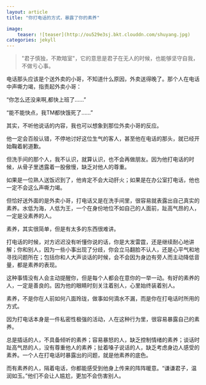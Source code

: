 ```yaml
---
layout: article
title: "你打电话的方式，暴露了你的素养"

image:
    teaser: ![teaser](http://ou529e3sj.bkt.clouddn.com/shuyang.jpg)
categories: jekyll
---
```


> "君子慎独，不欺暗室"，它的意思是君子在无人的时候，也能够坚守自我，不做亏心事。

电话那头应该是个送外卖的小哥，不知道什么原因，外卖送得晚了。那个人在电话中声嘶力竭，指责起外卖小哥：

“你怎么还没来啊,都快上班了......”

“能不能快点，我TM都快饿死了......”


其实，不听他说话的内容，我也可以想象到那位外卖小哥的反应。

他一定会百般认错，不停地讨好这位生气的客人，甚至他在电话的那头，就已经开始鞠着躬道歉。

但洗手间的那个人，我不认识，就算认识，也不会再做朋友。因为他打电话的时候，从骨子里透露着一股傲慢，缺乏对他人的尊重。

如果是一位熟人送饭迟到了，他肯定不会大动肝火；如果是在办公室打电话，他也一定不会这么声嘶力竭。

但恰好送外面的是外卖小哥，打电话又是在洗手间里，很容易就表露出自己真实的素养。水低为海，人低为王，一个在身份地位不如自己的人面前，趾高气昂的人，一定是没素养的人。

素养，其实很简单，但是有太多的东西很难讲。

打电话的时候，对方迟迟没有听懂你说的话，你是大发雷霆，还是继续耐心地讲解；你和别人，因为一些小事出现了分歧，你会立马翻脸不认人，还是心平气和地寻找问题所在；包括你和人大声谈话的时候，会不会因为身边有旁人而主动降低音量，都是素养的表现。

这种事情没有人会主动提醒你，但是每个人都会在意你的一举一动。有好的素养的人，一定是善良的。因为他的眼睛时刻关注着别人，心里始终装着别人。

素养，不是你在人前如何八面玲珑，做事如何滴水不漏，而是你在打电话时所用的方式。

因为打电话本身是一件私密性极强的活动，人在这种行为里，很容易暴露自己的素养。

总是插话的人，不具备倾听的素养；容易暴怒的人，缺乏控制情绪的素养；谈话时趾高气昂的人，没有尊重他人的素养；扯着嗓子说话的人，缺乏考虑身边人感受的素养。一个人在打电话时暴露出的问题，就是他素养的底色。

而有素养的人，隔着电话，你都能感受到他身上传来的阵阵暖意。“谦谦君子，温润如玉。”他们不会让人尴尬，更加不会伤害别人。


